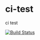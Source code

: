 ci-test
=======

ci test

[![Build Status](https://secure.travis-ci.org/plgorbach/ci-test.png)](http://travis-ci.org/plgorbach/ci-test)